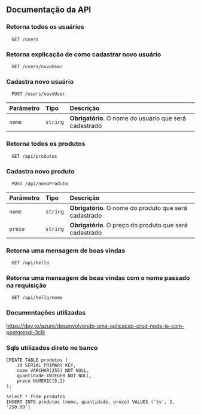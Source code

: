 
## Documentação da API

### Retorna todos os usuários

```
  GET /users
```
### Retorna explicação de como cadastrar novo usuário

```
  GET /users/novoUser
```
### Cadastra novo usuário

```
  POST /users/novoUser
```

| Parâmetro   | Tipo       | Descrição                           |
| :---------- | :--------- | :---------------------------------- |
| `nome` | `string` | **Obrigatório**. O nome do usuário que será cadastrado |

### Retorna todos os produtos

```
  GET /api/produtos
```
### Cadastra novo produto

```
  POST /api/novoProduto
```

| Parâmetro   | Tipo       | Descrição                           |
| :---------- | :--------- | :---------------------------------- |
| `nome` | `string` | **Obrigatório**. O nome do produto que será cadastrado |
| `preco` | `string` | **Obrigatório**. O preço do produto que será cadastrado |

### Retorna uma mensagem de boas vindas

```
  GET /api/hello
```

### Retorna uma mensagem de boas vindas com o nome passado na requisição

```
  GET /api/hello/nome
```


### Documentações utilizadas
https://dev.to/azure/desenvolvendo-uma-aplicacao-crud-node-js-com-postgresql-3clk


### Sqls utilizados direto no banco
```
CREATE TABLE produtos (
    id SERIAL PRIMARY KEY,
    nome VARCHAR(255) NOT NULL,
    quantidade INTEGER NOT NULL,
    preco NUMERIC(5,2)
);

select * from produtos
INSERT INTO produtos (nome, quantidade, preco) VALUES ('tv', 2, '250.00')
```